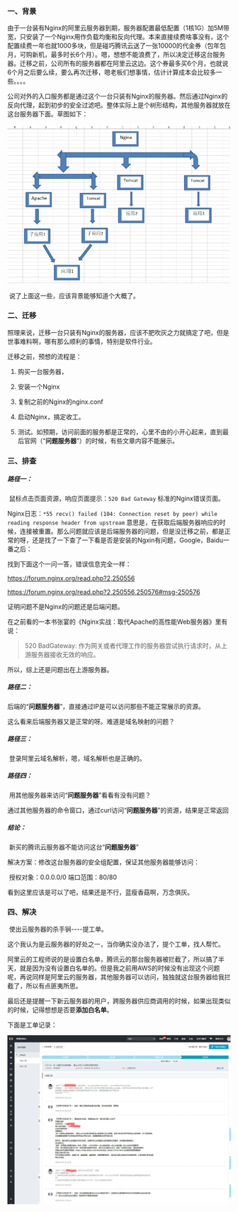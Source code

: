 ### 一、背景

​	由于一台装有Nginx的阿里云服务器到期，服务器配置最低配置（1核1G）加5M带宽，只安装了一个Nginx用作负载均衡和反向代理。本来直接续费啥事没有，这个配置续费一年也就1000多块，但是碰巧腾讯云送了一张10000的代金券（包年包月，可购新机，最多时长6个月）。嗯，想想不能浪费了，所以决定迁移这台服务器。迁移之前，公司所有的服务器都在阿里云这边。这个券最多买6个月，也就说6个月之后要么续，要么再次迁移，嗯老板们想事情，估计计算成本会比较多一些。。。。

​	公司对外的入口服务都是通过这个一台只装有Nginx的服务器。然后通过Nginx的反向代理，起到初步的安全过滤吧。整体实际上是个树形结构，其他服务器就放在这台服务器下面。草图如下：

![系统架构图](../_media/系统架构图.png)

​	说了上面这一些，应该背景能够知道个大概了。

### 二、迁移

​	照理来说，迁移一台只装有Nginx的服务器，应该不肥吹灰之力就搞定了吧，但是世事难料啊，哪有那么顺利的事情，特别是软件行业。

迁移之前，预想的流程是：

1. 购买一台服务器，

2. 安装一个Nginx

3. 复制之前的Nginx的nginx.conf
4. 启动Nginx，搞定收工。
5. 测试。如预期，访问前面的服务都是正常的，心里不由的小开心起来，直到最后官网（“**问题服务器**”）的时候，有些文章内容不能展示。

### 三、排查

##### 路径一：

​	鼠标点击页面资源，响应页面提示：`520 Bad Gateway` 标准的Nginx错误页面。

​	Nginx日志：`*55 recv() failed (104: Connection reset by peer) while reading response header from upstream` 意思是，在获取后端服务器响应的时候，连接被重置。那么问题就应该是后端服务器的问题，但是没迁移之前，都是正常的呀，还是找了一下查了一下看是否是安装的Ngxin有问题，Google，Baidu一番之后：

找到下面这个一问一答，错误信息完全一样：

https://forum.nginx.org/read.php?2,250556

https://forum.nginx.org/read.php?2,250556,250576#msg-250576

证明问题不是Nginx的问题还是后端问题。

​	在之前看的一本书张宴的《Nginx实战：取代Apache的高性能Web服务器》里有说：

>  520 BadGateway: 作为网关或者代理工作的服务器尝试执行请求时，从上游服务器接收无效的响应。

所以，综上还是问题出在上游服务器。

##### 路径二：

​	后端的“**问题服务器**”，直接通过IP是可以访问那些不能正常展示的资源。

这么看来后端服务器又是正常的呀。难道是域名映射的问题？

##### 路径三：

​	登录阿里云域名解析，嗯，域名解析也是正确的。

##### 路径四：

​	用其他服务器来访问“**问题服务器**”看看有没有问题？

​	通过其他服务器的命令窗口，通过curl访问“**问题服务器**”的资源，结果是正常返回

##### 结论：

​	新买的腾讯云服务器不能访问这台“**问题服务器**”

解决方案：修改这台服务器的安全组配置，保证其他服务器能够访问：

​		授权对象：0.0.0.0/0 端口范围：80/80

看到这里应该是可以了吧，结果还是不行，蓝瘦香菇啊，万念俱灰。

### 四、解决

​	使出云服务器的杀手锏----提工单。

​	这个我认为是云服务器的好处之一，当你确实没办法了，提个工单，找人帮忙。

​	阿里云的工程师说的是设置白名单，腾讯云的那台服务器被拦截了，所以搞了半天，就是因为没有设置白名单的。但是我之前用AWS的时候没有出现这个问题呢，再说同样是阿里云的服务器，其他服务器可以访问，独独就这台服务器给我拦截了，所以有点匪夷所思。

​	最后还是提醒一下新云服务器的用户，跨服务器供应商调用的时候，如果出现类似的时候，记得想想是否要**添加白名单**。

下面是工单记录：

![工单](../_media/工单.jpg)

​	